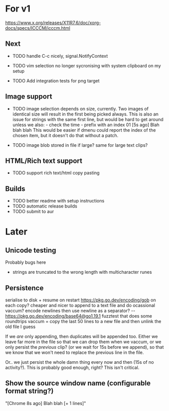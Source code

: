 # For v1

https://www.x.org/releases/X11R7.6/doc/xorg-docs/specs/ICCCM/icccm.html

## Next

- TODO handle C-c nicely, signal.NotifyContext

- TODO vim selection no longer sycronising with system clipboard on my setup

- TODO Add integration tests for png target

## Image support

- TODO image selection depends on size, currently. Two images of identical size will result in the first being picked always.
    This is also an issue for strings with the same first line, but would be hard to get around unless we also:
        - check the time
        - prefix with an index 01 [5s ago] Blah blah blah
    This would be easier if dmenu could report the index of the chosen item, but it doesn't do that without a patch.

- TODO image blob stored in file if large? same for large text clips?

## HTML/Rich text support

- TODO support rich text/html copy pasting

## Builds

- TODO better readme with setup instructions
- TODO automatic release builds
- TODO submit to aur

# Later

## Unicode testing

Probably bugs here

- strings are truncated to the wrong length with multicharacter runes

## Persistence

serialise to disk + resume on restart https://pkg.go.dev/encoding/gob
on each copy? cheaper and nicer to append to a text file and do ocassional vaccum?
encode newlines then use newline as a separator? -- https://pkg.go.dev/encoding/base64@go1.19.1
fuzztest that does some roundtrips
vaccum = copy the last 50 lines to a new file and then unlink the old file I guess

If we _are_ only appending, then duplicates will be appended too. Either we leave far more in the file so that we
can drop them when we vaccum, or we only persist the _previous_ clip? (or we wait for 15s before we append), so that
we know that we won't need to replace the previous line in the file.

Or.. we just persist the whole damn thing every now and then (15s of no activity?). This is probably good enough, right? This isn't
critical.

## Show the source window name (configurable format string?)

"[Chrome 8s ago] Blah blah [+ 1 lines]"